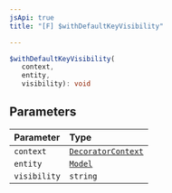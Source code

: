 ```yaml
---
jsApi: true
title: "[F] $withDefaultKeyVisibility"

---
```

```ts
$withDefaultKeyVisibility(
   context, 
   entity, 
   visibility): void
```

## Parameters

| Parameter | Type |
| :------ | :------ |
| `context` | [`DecoratorContext`](../interfaces/DecoratorContext.md) |
| `entity` | [`Model`](../interfaces/Model.md) |
| `visibility` | `string` |
